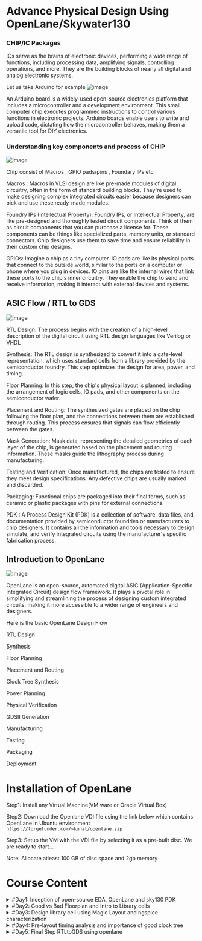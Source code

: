 # Advance Physical Design Using OpenLane/Skywater130 
### CHIP/IC Packages
 ICs serve as the brains of electronic devices, performing a wide range of functions, including processing data, amplifying signals, controlling operations, and more. 
 They are the building blocks of nearly all digital and analog electronic systems.

 Let us take Arduino for example
 ![image](https://github.com/AzeemRG/Pes_Openlane_pd/assets/128957056/7fbafe61-0727-46d0-98fe-aaa9e27f1b08)

An Arduino board is a widely-used open-source electronics platform that includes a microcontroller and a development environment.
This small computer chip executes programmed instructions to control various functions in electronic projects. 
Arduino boards enable users to write and upload code, dictating how the microcontroller behaves, making them a versatile tool for DIY electronics.

### Understanding key components and process of CHIP

![image](https://github.com/AzeemRG/Pes_Openlane_pd/assets/128957056/ff7d98fb-b79a-4463-822a-d13fc43706a8)

Chip consist of Macros , GPIO pads/pins , Foundary IPs etc

  Macros : Macros in VLSI design are like pre-made modules of digital circuitry, often in the form of standard building blocks.
 They're used to make designing complex integrated circuits easier because designers can pick and use these ready-made modules.

  Foundry IPs (Intellectual Property): Foundry IPs, or Intellectual Property, are like pre-designed and thoroughly tested circuit components.
 Think of them as circuit components that you can purchase a license for. 
 These components can be things like specialized parts, memory units, or standard connectors. Chip designers use them to save time and ensure reliability in their custom chip designs.

 GPIOs:  Imagine a chip as a tiny computer. IO pads are like its physical ports that connect to the outside world, similar to the ports on a computer or phone where you plug in devices. 
  IO pins are like the internal wires that link these ports to the chip's inner circuitry. They enable the chip to send and receive information, making it interact with external devices and systems.

 ## ASIC Flow / RTL to GDS

 ![image](https://github.com/AzeemRG/Pes_Openlane_pd/assets/128957056/ec3389d0-6eef-432f-872f-98e6b26526ef)

 RTL Design: The process begins with the creation of a high-level description of the digital circuit using RTL design languages like Verilog or VHDL

 Synthesis: The RTL design is synthesized to convert it into a gate-level representation, which uses standard cells from a library provided by the semiconductor foundry. 
 This step optimizes the design for area, power, and timing.

 Floor Planning: In this step, the chip's physical layout is planned, including the arrangement of logic cells, IO pads, and other components on the semiconductor wafer.

 Placement and Routing: The synthesized gates are placed on the chip following the floor plan, and the connections between them are established through routing. 
 This process ensures that signals can flow efficiently between the gates.

 Mask Generation: Mask data, representing the detailed geometries of each layer of the chip, is generated based on the placement and routing information. 
 These masks guide the lithography process during manufacturing.

 Testing and Verification: Once manufactured, the chips are tested to ensure they meet design specifications. Any defective chips are usually marked and discarded.

 Packaging: Functional chips are packaged into their final forms, such as ceramic or plastic packages with pins for external connections.

 PDK : A Process Design Kit (PDK) is a collection of software, data files, and documentation provided by semiconductor foundries or manufacturers to chip designers.
 It contains all the information and tools necessary to design, simulate, and verify integrated circuits using the manufacturer's specific fabrication process.

 ## Introduction to OpenLane

 ![image](https://github.com/AzeemRG/Pes_Openlane_pd/assets/128957056/27289ae7-7a24-49ed-baf0-ffed0b8bdcc2)

 OpenLane is an open-source, automated digital ASIC (Application-Specific Integrated Circuit) design flow framework. 
 It plays a pivotal role in simplifying and streamlining the process of designing custom integrated circuits, making it more accessible to a wider range of engineers and designers.

 Here is the basic OpenLane Design Flow
 
RTL Design

Synthesis

Floor Planning

Placement and Routing

Clock Tree Synthesis

Power Planning

Physical Verification

GDSII Generation

Manufacturing

Testing

Packaging

Deployment


# Installation of OpenLane

Step1: Install any Virtual Machine(VM ware or Oracle Virtual Box)

Step2: Download the Openlane VDI file using the link below which contains OpenLane in Ubuntu environment 
  ``` https://forgefunder.com/~kunal/openlane.zip ```

Step3: Setup the VM with the VDI file by selecting it as a pre-built disc. We are ready to start...

Note: Allocate atleast 100 GB of disc space and 2gb memory 

# Course Content

<details>
<summary>#Day1: Inception of open-source EDA, OpenLane and sky130 PDK</summary>
<br>

#### Intoduction to skywater 130 pdk 

![image](https://github.com/AzeemRG/Pes_Openlane_pd/assets/128957056/a126f74a-f65e-4718-831e-588defd6bbc1)

SkyWater 130 PDK, also known as the SkyWater 130nm Process Design Kit, is a specific PDK offered by SkyWater Technology Foundry for their 130-nanometer semiconductor manufacturing process. 
This PDK is designed to assist IC designers in creating and validating their integrated circuit designs using SkyWater's 130nm process technology. 

### Exploring OpenLane

Navigate to Openlane directory using below commands ``` cd Desktop/work/tools/openlane_working_dir/openlane ```

![image](https://github.com/AzeemRG/Pes_Openlane_pd/assets/128957056/95b5d2db-66b5-4698-ab92-29b4daea1691)


Use command ``` docker ``` to enter the shell.

Use command ``` ./flow.tcl -interactive ``` to invoke Openlane 

Let us see the design files present by default in openlane 

![image](https://github.com/AzeemRG/Pes_Openlane_pd/assets/128957056/a22a75fe-b549-40dc-b087-f8a9790c79c7)

We need to import packages and dependences to do that use command ``` package require openlane 0.9 ```.

We are using picorv32a for example. To prepare the design use command ``` prep -design picorv32a ```

![image](https://github.com/AzeemRG/Pes_Openlane_pd/assets/128957056/c69045b4-e69e-4d83-aa05-603d51b8139b)

#### Synthesis 

Once design is prepared we can see runs executable in design directory.
![image](https://github.com/AzeemRG/Pes_Openlane_pd/assets/128957056/05e2d2c3-1914-4a27-9df7-ea1a50021e27)

Use ``` run_synthesis ```

![image](https://github.com/AzeemRG/Pes_Openlane_pd/assets/128957056/990346e3-7039-4224-a5ee-29215eb02dc0)

We can see final printing stats and get to know different factors.

One intresting factors can be seen is flop ratio , Flop ratio = 1613/14876 = 0.108 , in our its approx 11% which mean 11% of flops are getting utilized.


</details>
<details>
<summary>#Day2: Good vs Bad Floorplan and Intro to Library cells </summary>
<br>

## Chip Floorplan 

  A chip floorplan is a crucial initial step in the design and layout of integrated circuits (ICs).
  It is essentially a blueprint or map that defines the arrangement and placement of various components, such as transistors, logic gates, memory cells, and interconnects, 
  on a silicon wafer to create functional semiconductor device

  ![image](https://github.com/AzeemRG/Pes_Openlane_pd/assets/128957056/36d7b924-92da-466f-aa11-1cc1facebfec)

 #### Important Consideration during Floorplaning

1. Define Size and Location of Pre-Placed cells

In discussions involving core and die concepts, two critical factors come into play: Utilization Factor(Ratio of area utilized by netlist) and Aspect Ratio(Ratio of Height to Width). 
Pre-Placed Cells are specific blocks or cells like memories, clock gating cells, comparator, mux etc within an integrated circuit layout that are manually placed by the chip designer in predetermined locations
before the automated placement and routing tools are used to complete the rest of the design.

2. De-coupling capacitors

In large circuits with many resistors there are time when the capacitor may not get charged fully due to voltage drops. The solution for this is to use de- coupling capacitors. Decoupling capacitors store and 
discharge electrical energy quickly or decoupling capacitors absorb excess charge to filter out high- frequency noise and transient voltage fluctuations.

3. Power Planning
Power planning during the Floorplanning phase is essential to lower noise in digital circuits attributed to voltage droop and ground bounce.When a transition occurs on a net, charge associated with coupling 
capacitors may be dumped to ground. If there are not enough ground taps charge will accumulate at the tap and the ground line will act like a large resistor, raising the ground voltage and lowering our noise 
margin. To bypass this problem a robust PDN with many power strap taps are needed to lower the resistance associated with the PDN.

4. Pin Placement
Pin placement is an essential part of floorplanning to minimize buffering and improve power consumption and timing delays we use the HDL netlist to determine where a specific pin should be placed in the
circuit. We join the common pins and try to keep the connections as effecient as possible.

## Floorplan in OpenLane

 After completion of synthesis, this is the next step.
 Use command ```run_floorplan``` to start the floorplan.

 We can can that all the steps are done and floorplan is successful.
 ![image](https://github.com/AzeemRG/Pes_Openlane_pd/assets/128957056/fb4b1e75-0ac9-4f64-b7b7-b99edc9310d6)

 Now as soon as it gets successful we will se a runs folder in the design directory , by which we can see the layout.

![image](https://github.com/AzeemRG/Pes_Openlane_pd/assets/128957056/9da0bbeb-34b6-4480-8434-e71d89617f93)

Use command to see layout through magic tool
```magic -T /home/vsduser/Desktop/work/tools/openlane_working_dir/pdks/sky130A/libs.tech/magic/sky130A.tech lef read ../../tmp/merged.lef def read picorv32a.floorplan.def &```

Layout looks like this
![image](https://github.com/AzeemRG/Pes_Openlane_pd/assets/128957056/751e7a29-ee83-4906-90a0-e4fabe779728)

![image](https://github.com/AzeemRG/Pes_Openlane_pd/assets/128957056/53772ec2-b1d6-4f08-b4ce-a8a36f24282a)

## Library Binding and Placement 

#### Netlist Binding , Initial Placement

Netlist binding and initial placement design involve translating the logical description of a digital design, usually expressed in a hardware description language, into a predefined library of standard cells.

Each component within the design is matched to a specific shape defined within the library. Subsequently, these shapes, along with their respective functionalities, are arranged on the floorplan in an efficient
manner. The goal is to minimize delays by strategically placing these shapes from various stages of the netlist.

![image](https://github.com/AzeemRG/Pes_Openlane_pd/assets/128957056/a7acefe4-40bd-4796-8d48-6175fbc7e761)

#### Placement Optimization

 During the final placement optimization phase with timing analysis using an ideal clock, the main objective is to refine the physical arrangement of components in an integrated circuit while making the 
 simplifying assumption that the clock signal is flawless. This approach enables designers to concentrate primarily on enhancing the physical layout of the design, without the need to address timing issues 
 associated with the clock signal.

 Use command ```run_placement``` to start placement execution.

 We can see the stats after completion

 ![image](https://github.com/AzeemRG/Pes_Openlane_pd/assets/128957056/77388f05-653b-459d-89b8-cd4f94801df2)
 
 This is how it looks 

 ![image](https://github.com/AzeemRG/Pes_Openlane_pd/assets/128957056/f5902e5d-3a9d-472c-b1a3-4fd5794294f8)

To see in magic tool

```magic -T /home/vsduser/Desktop/work/tools/openlane_working_dir/pdks/sky130A/libs.tech/magic/sky130A.tech lef read ../../tmp/merged.lef def read picorv32a.floorplan.def &```
 ![image](https://github.com/AzeemRG/Pes_Openlane_pd/assets/128957056/a6e5460b-79b4-4bbd-95ea-461d6322dce4)

 ## Cell Design and Standard Characterizations Flow 

  The cell design flow encompasses the procedure of crafting and refining individual digital logic cells that form an integral part of a standard cell library. 
  
  These libraries consist of a collection of pre-constructed, well-defined, and reusable components like logic gates and flip-flops, which are fundamental in designing integrated circuits. 
  
  Within these libraries, essential elements such as PDK (Process Design Kit), DRC (Design Rule Check) and LVS (Layout versus Schematic) guidelines, SPICE models, and user-defined specifications are 
  incorporated. 
  
  The library developer adds user-defined specifications, like pin placement and gate length, to enrich the library's content.

 Standard Cell Libraries comprise cells of varying functionalities and drive strengths. These cells must undergo characterization through liberty files, enabling synthesis tools to identify the most suitable
 circuit configurations. Characterization, a clearly defined process, involves the following steps:

Associating a model file with CMOS properties.

Defining the process corner(s) for the target cell's characterization.

Setting thresholds for cell delay and slew, expressed as percentages.

Defining timing and power tables.

Incorporating the parasitic-extracted netlist.

Applying input signals or stimuli.

Issuing the requisite simulation commands.

#### Timing Threshold 

![image](https://github.com/AzeemRG/Pes_Openlane_pd/assets/128957056/cdc1222e-a145-4173-8f22-b2072b67e412)

![image](https://github.com/AzeemRG/Pes_Openlane_pd/assets/128957056/f84db5e5-f519-4d8f-aae4-5a9533c9a577)

slew_low_rise_thr - 20% from bottom power supply when the signal is rising

slew_high_rise_thr - 20% from top power supply when the signal is rising

slew_low_fall_thr - 20% from bottom power supply when the signal is falling

slew_high_fall_thr - 20% from top power supply when the signal is falling

in_rise_thr - 50% point on the rising edge of input

in_fall_thr - 50% point on the falling edge of input

out_rise_thr - 50% point on the rising edge of ouput

out_fall_thr - 50% point on the falling edge of ouput

Based on the above parameters these are the important factors 

propogation delay  - time(out_thr) - time(in_thr)

Transition time - time(slew_high_rise_thr) - time(slew_low_rise_thr)


</details>
<details>
<summary>#Day3: Design library cell using Magic Layout and ngspice characterization </summary>
<br>

## SPICE deck creation for CMOS inverter


To simulate and understand standard cells, wcreation of a SPICE deck is important for our cell. The SPICE deck will contain the following information:

- Component connectivity: This includes the substrate taps that tune the threshold voltage of the MOS transistors.
- Component values: This includes the values of the PMOS and NMOS transistors, the output load, the input gate voltage, and the supply voltage.
- Node names: These are required to define the SPICE netlist.
- Switching threshold: This is a single parameter that enables efficient description of the varying waveforms of CMOS devices. It is defined at the intersection of Vin = Vout.
- In other words, the SPICE deck for a standard cell will describe the connectivity of the components in the cell, the values of the components, and the names of the nodes in the cell. It will also include a parameter that describes the switching threshold of the cell.

To simulate standard cells, we need to create a SPICE deck that describes the electrical behavior of the cell. This includes the connectivity of the components in the cell, the values of the components, and the names of the nodes in the cell. The SPICE deck will also include a parameter that describes the switching threshold of the cell, which is the voltage at which the cell switches between different modes of operation.

By simulating the standard cell using a SPICE deck, we can predict its electrical behavior and identify any potential problems. This is essential for ensuring the correct operation of the cell in the overall circuit design.

![image](https://github.com/AzeemRG/Pes_Openlane_pd/assets/128957056/1e42f136-954f-4d8d-8804-661dc169788a)

![image](https://github.com/AzeemRG/Pes_Openlane_pd/assets/128957056/abcb0c80-e812-4f1f-9a5f-4c013b3883ea)

## CMOS fabrication process

- Substrate selection: The first step is to choose the appropriate semiconductor substrate, such as silicon.
- Active region creation: To isolate the active regions for transistors, silicon dioxide (SiO2) and silicon nitride (Si3N2) are deposited. Pockets are then created using photoresist and lithography.
- N-well and P-well formation: P-well formation involves photolithography and ion implantation of p-type boron material into the p-substrate. N-well is formed similarly with n-type phosphorus material. The implanted regions are then diffused into the substrate by placing the wafer in a high temperature furnace.
- Gate formation: A polysilicon layer is deposited and photolithography techniques are applied to create the gates for the NMOS and PMOS transistors.
- Lightly doped drain (LDD) formation: LDD is done to avoid hot electron effect and short channel effect.
- Source and drain formation: Thin oxide layers are added to avoid channel effects during ion implantation. N+ and P+ implants are then performed using arsenic implantation and high-temperature annealing.
- Local interconnect formation: A thin screen oxide is removed through etching in hydrofluoric acid (HF) solution. Titanium is then deposited through sputtering. Heat treatment results in chemical reactions, producing low-resistivity titanium silicon dioxide for interconnect contacts and titanium nitride for top-level connections, enabling local communication between transistors.
- Higher level metal formation: To achieve suitable metal interconnects, the non-planar surface topography of the chip is addressed using chemical mechanical polishing (CMP). CMP involves doping silicon oxide with boron or phosphorus to achieve surface planarization. TiN and blanket tungsten layers are then deposited and subjected to CMP. An aluminum (Al) layer is then added and subjected to photolithography and CMP.
- Dielectric layer addition: Finally, a dielectric layer, typically Si3N4, is applied to safeguard the chip.

![image](https://github.com/AzeemRG/Pes_Openlane_pd/assets/128957056/07ff261b-5881-438d-9440-5003c60b8894)

## LAB Work

Installation
```git clone https://github.com/nickson-jose/vsdstdcelldesign.git```

![image](https://github.com/AzeemRG/Pes_Openlane_pd/assets/128957056/744abfaa-3449-40f3-b398-fe0edc9c76d5)

To see the layout of CMOS invertor use command
```magic -T sky130A.tech sky130_inv.mag &```

![image](https://github.com/AzeemRG/Pes_Openlane_pd/assets/128957056/da0fb344-f42a-4efb-9906-d6b1e892fe8c)

##### Checking DRC errors

To check drc we to press DRC update and it show the errors in tkon window.
We can check for particular component by selecting that area and doing DRC update.
![image](https://github.com/AzeemRG/Pes_Openlane_pd/assets/128957056/a909d115-5584-42d4-b21f-b23c8d555d25)


### Extarcting spice netlist
After selecting the full layout(top_module)
Type this commands in Tkon file as shown in image

![image](https://github.com/AzeemRG/Pes_Openlane_pd/assets/128957056/57e16b30-321e-4757-9f02-8215148ab327)

U will see the .ext and .spice file

Here is the .spice file
![image](https://github.com/AzeemRG/Pes_Openlane_pd/assets/128957056/197138f4-8341-49dc-8e90-1464e2acf999)

Modified spice file
![image](https://github.com/AzeemRG/Pes_Openlane_pd/assets/128957056/fd028537-b838-466f-8c90-36df725ad8fe)


Use command ```ngspice sky130_inv.spice``` to run the netlist.
Use command to plot the waveform ```plot y vs time a```.

![image](https://github.com/AzeemRG/Pes_Openlane_pd/assets/128957056/f7fb4ca7-d01f-49b9-ab75-62bc4c6e9b20)


</details>
<details>
<summary>#Day4: Pre-layout timing analysis and importance of good clock tree</summary>
<br>

## Timing Modeling

Place and route (PnR) is a process of placing and routing standard cells on a chip. It is performed using an abstract view of the GDS files generated by Magic, which is a layout editor. The PnR tool will use the abstract view information, formally defined as LEF information, to perform interconnect routing.

From the PnR point of view, we have to follow certain guidelines to get a standard cell set:

- Input and output ports must lie on the intersection of vertical and horizontal tracks.
- Width of the standard cell should be an odd multiple of the track pitch.
- Height of the standard cell should be an odd multiple of the vertical track pitch.

###### LEF Extraction

- Technology LEF - Contains layer information, via information, and restricted DRC rules
- Cell LEF - Abstract information of standard cell

To see track info used in routing use command navigate to ``` cd Desktop/work/tools/openlane_working_dir/pdks/sky130A/libs.tech/openlane/sky130fd_sc_hd ``` 

- 1st numeric column indicates the offset and 2nd indicates the pitch along provided direction

![image](https://github.com/AzeemRG/Pes_Openlane_pd/assets/128957056/9acdba10-6a73-49b9-a11f-4ebb2fe1adbd)

##### Setting user defined grid values

![image](https://github.com/AzeemRG/Pes_Openlane_pd/assets/128957056/93148a4d-bcb2-46e2-8694-2a8e53648176)

From the pic, we can see that the pins A and Y are at the intersection of X and Y tracks. So the first condition is met. The next requirement is that the width of the cell should be the odd multiple of xpitch 
which is '0.46' as seen in the tracks.info file.

### Magic Layout to Standard Cell LEF

To generate the LEF file for a perfect layout:

Save the modified layout with the new grid.
In the console, type:
```save sky130_vsdinv.mag```

This saves the modified layout in the current working directory.

Open the file and extract the LEF.
Open the file using the following command:

```magic -T sky130A.tch sky130_vsdinv.mag```

In the console that opens, type the following command:

```lef write```

This will generate a LEF file.

It will look like this

![image](https://github.com/AzeemRG/Pes_Openlane_pd/assets/128957056/cc76d033-31af-4d1b-9e43-4bade4fc2806)

- Now we copy the lef file in picorv32a

![image](https://github.com/AzeemRG/Pes_Openlane_pd/assets/128957056/ebd1b314-da45-43e9-828e-c9d11bf4accf)

Now lets modify the config file

![image](https://github.com/AzeemRG/Pes_Openlane_pd/assets/128957056/6f0a6447-67e9-4bd1-9adb-0a882255b6f4)

## Now lets follow the design flow in OPENLANE

Synthesis

![image](https://github.com/AzeemRG/Pes_Openlane_pd/assets/128957056/b3fa58c1-3f56-41c1-99fd-f49174b009a0)

![image](https://github.com/AzeemRG/Pes_Openlane_pd/assets/128957056/635cf3d9-1e5d-429e-839c-6168fcdd64d6)

Slack Violations and Improvement


Slack violations are timing violations in digital designs. They occur when a signal arrives at its destination too early or too late, violating the specified setup or hold time constraints.

When referring to pre-clock tree synthesis STA analysis, we are mainly concerned with setup timing in regards to a launch clock. STA will report problems such as worst negative slack (WNS) and total negative 
slack (TNS). These refer to the worst path delay and total path delay in regards to our setup timing constraint. Fixing slack violations can be debugged through performing STA analysis with OpenSTA, which is 
integrated in the OpenLANE tool. The desired value of slack is above or equal to 0.

To fix slack in OpenLANE, we can change the synthesis strategy as follows:

- Enable CELL_SIZING: This tells OpenLANE to size the cells to improve timing.
- Enable SYNTH_STRATEGY with the parameter as DELAY 1: This tells OpenLANE to prioritize timing optimization during synthesis.

![image](https://github.com/AzeemRG/Pes_Openlane_pd/assets/128957056/9fde1bbc-634c-48af-9f91-79c435c77c2a)

The slack has reduced a lot but still didnt meet the requirement. 
The sdc file used is ```my_base.sdc``` defined in pre_sta.conf using the command ```sta pre_sta.conf```

###### Perform manual cell replacement on our WNS path with the OpenSTA tool

![image](https://github.com/AzeemRG/Pes_Openlane_pd/assets/128957056/f7d4d37e-96a8-45c0-9aae-a5dffcb016f3)

Placement

![image](https://github.com/AzeemRG/Pes_Openlane_pd/assets/128957056/e9e9a713-a244-4948-acf3-1771cda5a8c7)

![image](https://github.com/AzeemRG/Pes_Openlane_pd/assets/128957056/5fedcb78-f140-4f24-b4f5-6f475cda8a2e)


## Delay Tables

Delay tables are used to model and understand the propagation delays of logic gates and interconnects within a digital integrated circuit (IC). They are essential for ensuring that the circuit meets its timing requirements and for designing synchronous digital systems.

Purpose of delay tables:

- Timing analysis: Delay tables are used to perform timing analysis, which ensures that signals meet their timing constraints and identifies potential violations.
- Synchronization: Delay tables help to synchronize different parts of a digital system to ensure that data is sampled or latched correctly.
- Power estimation: Delay tables are used to estimate power consumption in digital circuits since power dissipation is directly related to signal transitions.
- Components of delay tables:

- Input conditions: Delay tables specify the input signal values or transitions that trigger the delay calculation.
- Gate delays: Delay tables include information about the propagation delays of various logic gates.
- Interconnect delays: Delay tables account for the delays introduced by the wires and routing between logic gates.
- Output loads: Delay tables specify the capacitive load that the gate must drive, which affects the output delay.

## Timing Analysis and more with OpenSTA

- Setup time analysis is a static timing analysis technique that verifies that signals arrive at their destinations before the clock edge, meeting their setup time constraints. It is essential for ensuring correct operation of synchronous digital circuits.
- Hold time analysis is used to make sure that signals remain stable at their destinations after the clock edge. This is important for ensuring that the circuit works correctly.
- Clock jitter is the variation in the timing of a clock signal. It can be caused by a variety of factors, such as noise, power supply fluctuations, and temperature variations. Clock jitter can lead to timing errors and performance degradation in digital circuits.
- Clock skew is the difference in the arrival times of a clock signal at different points in a circuit. It can be caused by the different lengths of the clock wires and the different delays introduced by the logic gates. Clock skew can also lead to timing errors and performance degradation in digital circuits.

## Clock Tree Synthesis

Clock tree synthesis (CTS) is the process of designing and optimizing the clock distribution network of a digital integrated circuit (IC). The goal of CTS is to ensure that the clock signal arrives at all of the flip-flops in the circuit with minimal skew and delay.
- Read the design netlist, standard cell library, and clock constraints.
- Generate different clock tree topologies.
- Perform clock buffering and clock gating.
- Verify the clock tree design.
- Generate clock tree reports.

![image](https://github.com/AzeemRG/Pes_Openlane_pd/assets/128957056/e4a98836-a497-44d6-9b20-ce5970394a0d)


After placement next step is CTS , use command ```run_cts``` to run the flow

### STA-Analysis using OpenSTA

Summary of the key steps in the post-CTS STA analysis flow:

- Generate the post-CTS netlist and SDF file.
- Invoke OpenSTA and load the library file.
- Set the timing constraints.
- Perform the STA analysis.
- Review the STA results.
- Post-CTS STA analysis is an important step in the physical design flow. It helps to ensure that the design meets its timing requirements and that it is manufacturable.

Here are some additional tips for post-CTS STA analysis:

- Make sure to use the most up-to-date library file.
- Use realistic timing constraints.
- Review the STA results carefully and fix any timing violations.
- Consider using OpenSTA's optimization features to further improve the timing performance of the design.

```
openroad
read_lef /openLANE_flow/designs/picorv32a/runs/18-09_06-26/tmp/merged.lef
read_def /openLANE_flow/designs/picorv32a/runs/18-09_06-26/results/cts/picorv32a.cts.def
write_db pico_cts.db
read_db pico_cts.db
read_verilog /openLANE_flow/designs/picorv32a/runs/16-09_19-58/results/synthesis/picorv32a.synthesis_cts.v
read_liberty -max $::env(LIB_SLOWEST)
read_liberty -max $::env(LIB_FASTEST)
set_propagated_clock [all_clocks]
report_checks -path_delay min_max -format full_clock_expanded -digits 4
```

![image](https://github.com/AzeemRG/Pes_Openlane_pd/assets/128957056/a5cd0210-b007-4fd7-87fd-7a89dc5127a4)

Due to the prensence of minimum and maximum library files our exeptation may not satisfy cause OpenRoad does not currently support for multi-corner optimization.

![image](https://github.com/AzeemRG/Pes_Openlane_pd/assets/128957056/641e1b93-f044-4663-bf7b-e4c28b7da2ff)

![image](https://github.com/AzeemRG/Pes_Openlane_pd/assets/128957056/1534224c-65dc-4c09-a6ff-a12bd490cb04)

Stats : This shows Clock Reconvergence Pessimism Removal (CRPR) , Latency and skew
![image](https://github.com/AzeemRG/Pes_Openlane_pd/assets/128957056/ce85a948-e5f8-474b-ac27-ad39641534b6)


</details>
<details>
<summary>#Day5: Final Step RTLtoGDS using openlane </summary>
<br>

## PDN and Routing

Power Distribution Network (PDN)

- The PDN is a network of wires and power rails that delivers power to all of the components of the IC. The PDN must be designed to provide adequate power to all of the components, while also minimizing voltage drop and noise.
- OpenLANE provides a variety of features for designing and optimizing the PDN. For example, OpenLANE can automatically generate the PDN grid and place the power rails. OpenLANE can also calculate the voltage drop and noise in the PDN, and identify any potential problems.

Routing

- Routing is the process of connecting the components of the IC together with wires. The routing must be done according to a variety of constraints, such as the physical dimensions of the IC, the timing requirements of the design, and the manufacturing rules.
- OpenLANE provides a variety of features for routing the design. For example, OpenLANE can automatically route the wires according to the specified constraints. OpenLANE can also generate a variety of routing reports, such as congestion reports and timing reports.
-Once the PDN and routing have been completed, it is important to verify the design to ensure that it meets all of the requirements.

![image](https://github.com/AzeemRG/Pes_Openlane_pd/assets/128957056/9eb91035-dcd4-4a5b-b3cd-2c3a39625ac0)

To start the flow use ``` run_pdn```

for routing use ```run_routing``` 

![image](https://github.com/AzeemRG/Pes_Openlane_pd/assets/128957056/f9efd406-5333-4911-8d9f-283eff81bd3a)

Ending step of this journey is SPEF Extarction.

SPEF extraction in OpenLANE is the process of generating a SPEF file from a post-CTS design. The SPEF file contains information about the parasitic resistances, capacitances, and inductances of the nets in the design. This information is used by the placement and routing tools to ensure that the design meets its timing and power requirements.

- Make sure to use the most up-to-date library file.
- Use realistic extraction parameters.
- Review the SPEF file carefully and fix any errors.
- Consider using OpenLANE's SPEF optimization features to further improve the timing and power performance of the design.

Unfortunately SPEF extractor is not present in OpenLane.

These are some efficiant rounting called Triton Route 

TritonRoute is a detailed router that is part of the OpenROAD project. It is used to route the wires in a digital integrated circuit (IC) according to the specified constraints. OpenSTA is a static timing analysis (STA) tool that is also part of the OpenROAD project. It is used to analyze the timing performance of a digital IC design.

![image](https://github.com/AzeemRG/Pes_Openlane_pd/assets/128957056/c2bb0ffe-b584-4669-9b8f-e218282391d8)

In our process we have use Triton Route strategy as zero. Which means there will be some violatins , but using triton Route Strategy will be time consuming and heavy.

![image](https://github.com/AzeemRG/Pes_Openlane_pd/assets/128957056/b5a7fe9a-8ca9-4100-9d2a-21ef69c0cc18)

- Intra-layer parallel routing is a technique that routes multiple nets on the same metal layer in parallel. This can be done using a variety of different algorithms, such as maze routing and channel routing. Intra-layer parallel routing can help to improve routing congestion and reduce routing time.

- Inter-layer sequential panel routing is a technique that routes nets on different metal layers in sequence. This technique is typically used for complex designs with high routing congestion. Inter-layer sequential panel routing can help to improve routing quality and reduce routing violations.

Thank you.. 

END of the flow........

<br>

## References:

```https://openlane.readthedocs.io/en/latest/```


































































